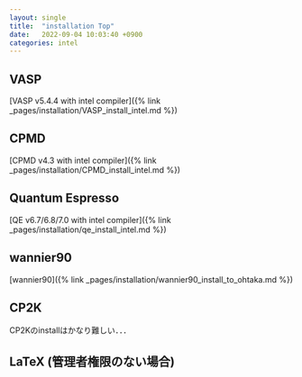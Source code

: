 ```yaml
---
layout: single
title:  "installation Top"
date:   2022-09-04 10:03:40 +0900
categories: intel
---
```




## VASP

[VASP v5.4.4 with intel compiler]({% link _pages/installation/VASP_install_intel.md %})

## CPMD

[CPMD v4.3 with intel compiler]({% link _pages/installation/CPMD_install_intel.md %})

## Quantum Espresso

[QE v6.7/6.8/7.0 with intel compiler]({% link _pages/installation/qe_install_intel.md %})

## wannier90

[wannier90]({% link _pages/installation/wannier90_install_to_ohtaka.md %})

## CP2K 

CP2Kのinstallはかなり難しい．．．






## LaTeX (管理者権限のない場合)


